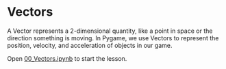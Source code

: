 # Vectors

A Vector represents a 2-dimensional quantity, like a point in space or the
direction something is moving. In Pygame, we use Vectors to represent the
position, velocity, and acceleration of objects in our game.

Open [00_Vectors.ipynb](00_Vectors.ipynb) to start the lesson.